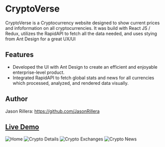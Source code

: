 # CryptoVerse

CryptoVerse is a Cryptocurrency website designed to show current prices and infoformation on all cryptocurrencies. It was build with React JS / Redux, utilizes the RapidAPI to fetch all the data needed, and uses stying from Ant Design for a great UX/UI

## Features

- Developed the UI with Ant Design to create an efficient and enjoyable enterprise-level product.
- Integrated RapidAPI to fetch global stats and news for all currencies which processed, analyzed, and rendered data visually.

## Author

Jason Rillera: https://github.com/JasonRillera

## [Live Demo](https://cryptouniverse.netlify.app/)

![Home](cvHome.gif)
![Crypto Details](cvDetails.gif)
![Crypto Exchanges](cvExchanges.gif)
![Crypto News](cvNews.gif)

